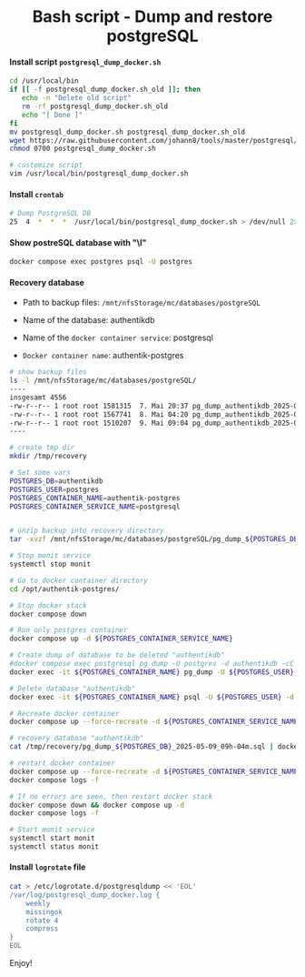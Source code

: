 <h1 align="center">Bash script - Dump and restore postgreSQL</h1>

#### Install script `postgresql_dump_docker.sh`

```bash
cd /usr/local/bin
if [[ -f postgresql_dump_docker.sh_old ]]; then
   echo -n "Delete old script"
   rm -rf postgresql_dump_docker.sh_old
   echo "[ Done ]"
fi
mv postgresql_dump_docker.sh postgresql_dump_docker.sh_old
wget https://raw.githubusercontent.com/johann8/tools/master/postgresql/postgresql_dump_docker.sh
chmod 0700 postgresql_dump_docker.sh

# customize script
vim /usr/local/bin/postgresql_dump_docker.sh
```

#### Install `crontab`

```bash title="crontab -e"
# Dump PostgreSQL DB
25  4  *  *  *  /usr/local/bin/postgresql_dump_docker.sh > /dev/null 2>&1
```

#### Show postreSQL database with "\l"

```bash title="cd /opt/authentik-postgres"
docker compose exec postgres psql -U postgres
```

#### Recovery database

- Path to backup files: `/mnt/nfsStorage/mc/databases/postgreSQL`

- Name of the database: authentikdb

- Name of the `docker container service`: postgresql

- `Docker container name`: authentik-postgres 


```bash
# show backup files
ls -l /mnt/nfsStorage/mc/databases/postgreSQL/
----
insgesamt 4556
-rw-r--r-- 1 root root 1581315  7. Mai 20:37 pg_dump_authentikdb_2025-05-07_20h-37m.tar.gz
-rw-r--r-- 1 root root 1567741  8. Mai 04:20 pg_dump_authentikdb_2025-05-08_04h-20m.tar.gz
-rw-r--r-- 1 root root 1510207  9. Mai 09:04 pg_dump_authentikdb_2025-05-09_09h-04m.tar.gz
----

# create tmp dir
mkdir /tmp/recovery

# Set some vars
POSTGRES_DB=authentikdb
POSTGRES_USER=postgres
POSTGRES_CONTAINER_NAME=authentik-postgres
POSTGRES_CONTAINER_SERVICE_NAME=postgresql


# unzip backup into recovery directory
tar -xvzf /mnt/nfsStorage/mc/databases/postgreSQL/pg_dump_${POSTGRES_DB}_2025-05-09_09h-04m.tar.gz -C /tmp/recovery --atime-preserve --preserve-permissions

# Stop monit service
systemctl stop monit

# Go to docker container directory
cd /opt/authentik-postgres/

# Stop docker stack
docker compose down

# Run only postgres container
docker compose up -d ${POSTGRES_CONTAINER_SERVICE_NAME}

# Create dump of database to be deleted "authentikdb"
#docker compose exec postgresql pg_dump -U postgres -d authentikdb -cC > pg_dump_authentikdb.sql
docker exec -it ${POSTGRES_CONTAINER_NAME} pg_dump -U ${POSTGRES_USER} -d ${POSTGRES_DB} -cC >  pg_dump_${POSTGRES_DB}_`date "+%Y-%m-%d_%Hh-%Mm"`.sql 

# Delete database "authentikdb"
docker exec -it ${POSTGRES_CONTAINER_NAME} psql -U ${POSTGRES_USER} -d postgres -c "DROP DATABASE authentikdb;"

# Recreate docker container
docker compose up --force-recreate -d ${POSTGRES_CONTAINER_SERVICE_NAME}

# recovery database "authentikdb"
cat /tmp/recovery/pg_dump_${POSTGRES_DB}_2025-05-09_09h-04m.sql | docker compose exec -T ${POSTGRES_CONTAINER_SERVICE_NAME} psql -U postgres

# restart docker container
docker compose up --force-recreate -d ${POSTGRES_CONTAINER_SERVICE_NAME}
docker compose logs -f

# If no errors are seen, then restart docker stack
docker compose down && docker compose up -d
docker compose logs -f

# Start monit service
systemctl start monit
systemctl status monit
```
#### Install `logrotate` file

```bash
cat > /etc/logrotate.d/postgresqldump << 'EOL'
/var/log/postgresql_dump_docker.log {
    weekly
    missingok
    rotate 4
    compress
}
EOL
```

Enjoy!

